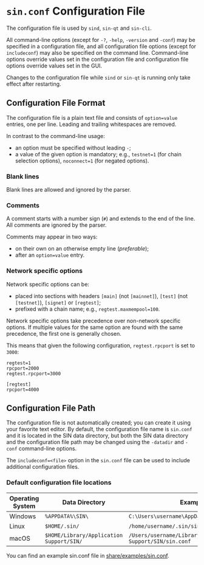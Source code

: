 # `sin.conf` Configuration File

The configuration file is used by `sind`, `sin-qt` and `sin-cli`.

All command-line options (except for `-?`, `-help`, `-version` and `-conf`) may be specified in a configuration file, and all configuration file options (except for `includeconf`) may also be specified on the command line. Command-line options override values set in the configuration file and configuration file options override values set in the GUI.

Changes to the configuration file while `sind` or `sin-qt` is running only take effect after restarting.

## Configuration File Format

The configuration file is a plain text file and consists of `option=value` entries, one per line. Leading and trailing whitespaces are removed.

In contrast to the command-line usage:
- an option must be specified without leading `-`;
- a value of the given option is mandatory; e.g., `testnet=1` (for chain selection options), `noconnect=1` (for negated options).

### Blank lines

Blank lines are allowed and ignored by the parser.

### Comments

A comment starts with a number sign (`#`) and extends to the end of the line. All comments are ignored by the parser.

Comments may appear in two ways:
- on their own on an otherwise empty line (_preferable_);
- after an `option=value` entry.

### Network specific options

Network specific options can be:
- placed into sections with headers `[main]` (not `[mainnet]`), `[test]` (not `[testnet]`), `[signet]` or `[regtest]`;
- prefixed with a chain name; e.g., `regtest.maxmempool=100`.

Network specific options take precedence over non-network specific options.
If multiple values for the same option are found with the same precedence, the
first one is generally chosen.

This means that given the following configuration, `regtest.rpcport` is set to `3000`:

```
regtest=1
rpcport=2000
regtest.rpcport=3000

[regtest]
rpcport=4000
```

## Configuration File Path

The configuration file is not automatically created; you can create it using your favorite text editor. By default, the configuration file name is `sin.conf` and it is located in the SIN data directory, but both the SIN data directory and the configuration file path may be changed using the `-datadir` and `-conf` command-line options.

The `includeconf=<file>` option in the `sin.conf` file can be used to include additional configuration files.

### Default configuration file locations

Operating System | Data Directory | Example Path
-- | -- | --
Windows | `%APPDATA%\SIN\` | `C:\Users\username\AppData\Roaming\SIN\sin.conf`
Linux | `$HOME/.sin/` | `/home/username/.sin/sin.conf`
macOS | `$HOME/Library/Application Support/SIN/` | `/Users/username/Library/Application Support/SIN/sin.conf`

You can find an example sin.conf file in [share/examples/sin.conf](../share/examples/sin.conf).
